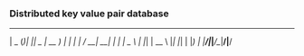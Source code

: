 ### Distributed key value pair database

<p align="center">

  ____  _     _   ____  ____  
 |  _ \(_)___| |_|  _ \| __ ) 
 | | | | / __| __| | | |  _ \ 
 | |_| | \__ \ |_| |_| | |_) |
 |____/|_|___/\__|____/|____/ 
                              

</p>
